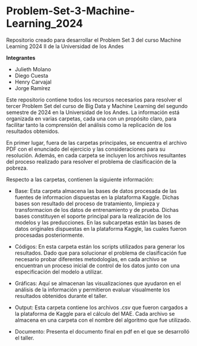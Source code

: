 # Problem-Set-3-Machine-Learning_2024
Repositorio creado para desarrollar el Problem Set 3 del curso Machine Learning 2024 II de la Universidad de los Andes

**Integrantes**
* Julieth Molano
* Diego Cuesta
* Henry Carvajal
* Jorge Ramírez

Este repositorio contiene todos los recursos necesarios para resolver el tercer Problem Set del curso de Big Data y Machine Learning del segundo semestre de 2024 en la Universidad de los Andes. La información está organizada en varias carpetas, cada una con un propósito claro, para facilitar tanto la comprensión del análisis como la replicación de los resultados obtenidos.

En primer lugar, fuera de las carpetas principales, se encuentra el archivo PDF con el enunciado del ejercicio y las consideraciones para su resolución. Además, en cada carpeta se incluyen los archivos resultantes del proceso realizado para resolver el problema de clasificación de la pobreza.

Respecto a las carpetas, contienen la siguiente información:

* Base: Esta carpeta almacena las bases de datos procesada de las fuentes de informacion dispuestas en la plataforma Kaggle. Dichas bases son resultado del proceso de tratamiento, limpieza  y transformacion de los datos de entrenamiento y de prueba. Dichas bases constituyen el soporte principal para la realización de los modelos y las preducciones. En las subcarpetas están las bases de datos originales dispuestas en la plataforma Kaggle, las cuales fueron procesadas posteriormente.

* Códigos: En esta carpeta están los scripts utilizados para generar los resultados. Dado que para solucionar el problema de clasificación fue necesario probar diferentes metodologías, en cada archivo se encuentran un proceso inicial de control de los datos junto con una especificación del modelo a utilizar.

* Gráficas: Aquí se almacenan las visualizaciones que ayudaron en el análisis de la información y permitieron evaluar visualmente los resultados obtenidos durante el taller.

* Output: Esta carpeta contiene los archivos .csv que fueron cargados a la plataforma de Kaggle para el cálculo del MAE. Cada archivo se almacena en una carpeta con el nombre del algoritmo que fue utilizado.

* Documento: Presenta el documento final en pdf en el que se desarrolló el taller.

